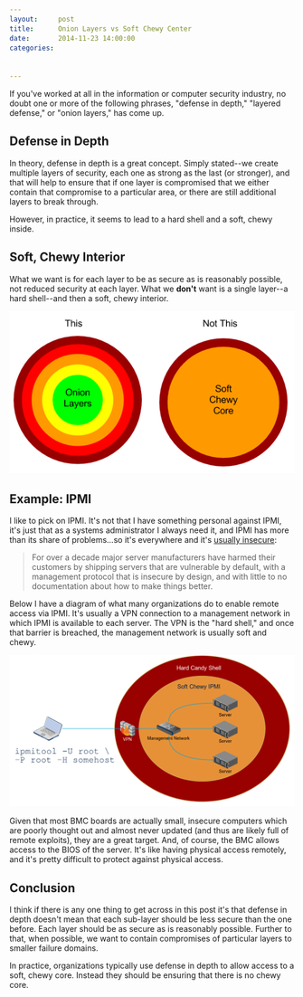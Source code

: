 ```yaml
---
layout:     post
title:      Onion Layers vs Soft Chewy Center
date:       2014-11-23 14:00:00
categories:


---
```


If you've worked at all in the information or computer security industry, no doubt one or more of the following phrases, "defense in depth," "layered defense," or "onion layers," has come up.

<!-- more -->

## Defense in Depth

In theory, defense in depth is a great concept. Simply stated--we create multiple layers of security, each one as strong as the last (or stronger), and that will help to ensure that if one layer is compromised that we either contain that compromise to a particular area, or there are still additional layers to break through.

However, in practice, it seems to lead to a hard shell and a soft, chewy inside.

## Soft, Chewy Interior

What we want is for each layer to be as secure as is reasonably possible, not reduced security at each layer. What we **don't** want is a single layer--a hard shell--and then a soft, chewy interior.

![onion layers vs soft chewy center](/images/posts/onion-vs-chewy.png)

## Example: IPMI

I like to pick on IPMI. It's not that I have something personal against IPMI, it's just that as a systems administrator I always need it, and IPMI has more than its share of problems...so it's everywhere and it's [usually insecure](http://www.fish2.com/ipmi/):

>For over a decade major server manufacturers have harmed their customers by shipping
servers that are vulnerable by default, with a management protocol that is insecure by
design, and with little to no documentation about how to make things better.

Below I have a diagram of what many organizations do to enable remote access via IPMI. It's usually a VPN connection to a management network in which IPMI is available to each server. The VPN is the "hard shell," and once that barrier is breached, the management network is usually soft and chewy.

![onion layers vs soft chewy center](/images/posts/onion-ipmi.png)

Given that most BMC boards are actually small, insecure computers which are poorly thought out and almost never updated (and thus are likely full of remote exploits), they are a great target. And, of course, the BMC allows access to the BIOS of the server. It's like having physical access remotely, and it's pretty difficult to protect against physical access.

## Conclusion

I think if there is any one thing to get across in this post it's that defense in depth doesn't mean that each sub-layer should be less secure than the one before. Each layer should be as secure as is reasonably possible. Further to that, when possible, we want to contain compromises of particular layers to smaller failure domains.

In practice, organizations typically use defense in depth to allow access to a soft, chewy core. Instead they should be ensuring that there is no chewy core.
